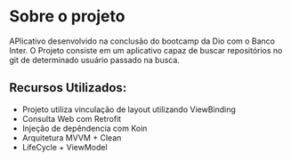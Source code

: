 # Sobre o projeto
APlicativo desenvolvido na conclusão do bootcamp da Dio com o Banco Inter. O Projeto consiste em um aplicativo capaz de buscar repositórios no git de determinado usuário passado na busca.
## Recursos Utilizados:
-  Projeto utiliza vinculação de layout utilizando ViewBinding
- Consulta Web com Retrofit
- Injeção de depêndencia com Koin
- Arquitetura MVVM + Clean
 - LifeCycle + ViewModel
